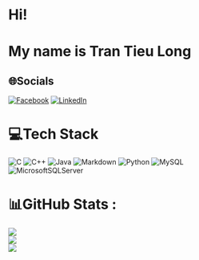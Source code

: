 <h1> Hi! </h1>
<h1> My name is Tran Tieu Long</h1>


## 🌐Socials
[![Facebook](https://img.shields.io/badge/Facebook-%231877F2.svg?logo=Facebook&logoColor=white)](https://www.facebook.com/long.tran.464339/) [![LinkedIn](https://img.shields.io/badge/LinkedIn-%230077B5.svg?logo=linkedin&logoColor=white)](https://www.linkedin.com/in/ti%E1%BB%83u-long-tr%E1%BA%A7n-48292836b/) 

# 💻Tech Stack
![C](https://img.shields.io/badge/c-%2300599C.svg?style=for-the-badge&logo=c&logoColor=white) ![C++](https://img.shields.io/badge/c++-%2300599C.svg?style=for-the-badge&logo=c%2B%2B&logoColor=white) ![Java](https://img.shields.io/badge/java-%23ED8B00.svg?style=for-the-badge&logo=java&logoColor=white) ![Markdown](https://img.shields.io/badge/markdown-%23000000.svg?style=for-the-badge&logo=markdown&logoColor=white) ![Python](https://img.shields.io/badge/python-3670A0?style=for-the-badge&logo=python&logoColor=ffdd54) ![MySQL](https://img.shields.io/badge/mysql-%2300f.svg?style=for-the-badge&logo=mysql&logoColor=white) ![MicrosoftSQLServer](https://img.shields.io/badge/Microsoft%20SQL%20Sever-CC2927?style=for-the-badge&logo=microsoft%20sql%20server&logoColor=white)
# 📊GitHub Stats :
![](https://github-readme-stats.vercel.app/api?username=ttl2004&theme=radical&hide_border=false&include_all_commits=false&count_private=false)<br/>
![](https://github-readme-streak-stats.herokuapp.com/?user=ttl2004&theme=radical&hide_border=false)<br/>
![](https://github-readme-stats.vercel.app/api/top-langs/?username=ttl2004&theme=radical&hide_border=false&include_all_commits=false&count_private=false&layout=compact)

<!--
**ttl2004/ttl2004** is a ✨ _special_ ✨ repository because its `README.md` (this file) appears on your GitHub profile.

Here are some ideas to get you started:

- 🔭 I’m currently working on ...
- 🌱 I’m currently learning ...
- 👯 I’m looking to collaborate on ...
- 🤔 I’m looking for help with ...
- 💬 Ask me about ...
- 📫 How to reach me: ...
- 😄 Pronouns: ...
- ⚡ Fun fact: ...
-->
